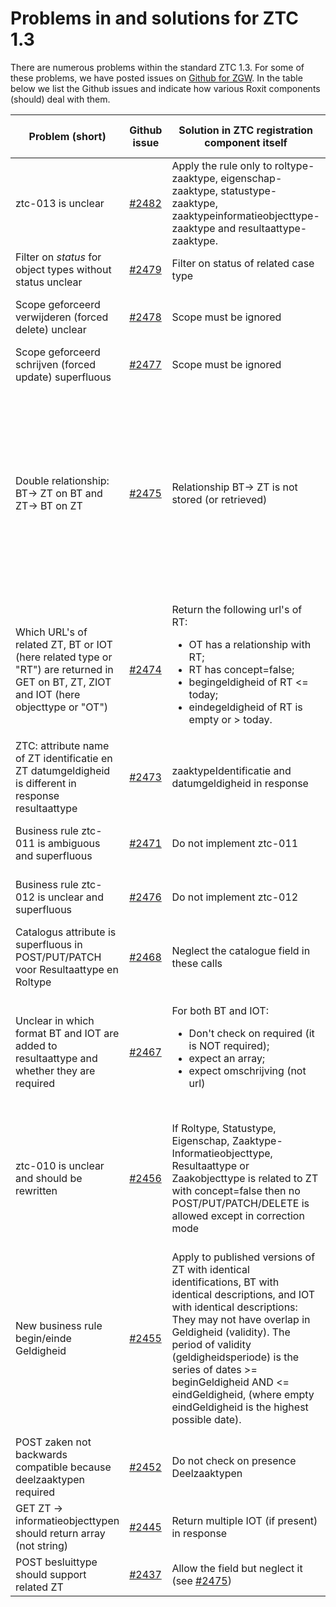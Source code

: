 # Problems in and solutions for ZTC 1.3

There are numerous problems within the standard ZTC 1.3.
For some of these problems, we have posted issues on [Github for ZGW](https://github.com/VNG-Realisatie/gemma-zaken/issues).
In the table below we list the Github issues and indicate how various Roxit components (should) deal with them. 

| Problem (short) | Github issue | Solution in ZTC registration component itself   | Solution in ZRC, BRC or DRC                  | Solution in ZTC config app (PMA process, casetype management)     | Solution in client app      |
|-----------------|--------------|-------------------------------------------------|----------------------------------------------|-------------------------------------------------------------------|-----------------------------|
| ztc-013 is unclear| [#2482](https://github.com/VNG-Realisatie/gemma-zaken/issues/2482) | Apply the rule only to roltype-zaaktype, eigenschap-zaaktype, statustype-zaaktype, zaaktypeinformatieobjecttype-zaaktype and resultaattype-zaaktype. |  |  | |
| Filter on _status_ for object types without status unclear| [#2479](https://github.com/VNG-Realisatie/gemma-zaken/issues/2479) | Filter on status of related case type |  |  | |
| Scope geforceerd verwijderen (forced delete) unclear| [#2478](https://github.com/VNG-Realisatie/gemma-zaken/issues/2478) | Scope must be ignored |  | Do not give the possibility to delete pubished types (in stead give the casetype an end date) | |
| Scope geforceerd schrijven (forced update) superfluous| [#2477](https://github.com/VNG-Realisatie/gemma-zaken/issues/2477) | Scope must be ignored |  | Give a warning when correcting | |
| Double relationship: BT-> ZT on BT and ZT-> BT on ZT | [#2475](https://github.com/VNG-Realisatie/gemma-zaken/issues/2475) | Relationship BT-> ZT is not stored (or retrieved) | When creating or updating a Besluit with a related case, check whether the casetype of the case is related to the besluittype of besluit | Only allow config on ZT->BT. Do not give the possibility BT-> ZT | Retrieve possible BT's by a GET on ZT. The get on BT will not return ZT's |
| Which URL's of related ZT, BT or IOT (here related type or "RT") are returned in GET on BT, ZT, ZIOT and IOT (here objecttype or "OT") | [#2474](https://github.com/VNG-Realisatie/gemma-zaken/issues/2474) | Return the following url's of RT: <ul><li>OT has a relationship with RT;</li><li>RT has concept=false;</li><li>begingeldigheid of RT <= today;</li><li>eindegeldigheid of RT is empty or > today.</li></ul> | - | If the name (= description, identification) of RT also is available in the response - show that. Otherwise do a GET on the RT and show its name. | - |
| ZTC: attribute name of ZT identificatie en ZT datumgeldigheid is different in response resultaattype | [#2473](https://github.com/VNG-Realisatie/gemma-zaken/issues/2473) | zaaktypeIdentificatie and datumgeldigheid in response | | use zaaktypeIdentificatie and datumgeldigheid from response |  |
| Business rule ztc-011 is ambiguous and superfluous | [#2471](https://github.com/VNG-Realisatie/gemma-zaken/issues/2471) | Do not implement ztc-011 | | Do not implement ztc-011. Do use ztc-010 (with adjustments - see below) and ztc-009 |  |
| Business rule ztc-012 is unclear and superfluous | [#2476](https://github.com/VNG-Realisatie/gemma-zaken/issues/2476) | Do not implement ztc-012 | | Do not implement ztc-012. Do use ztc-010 (with adjustments - see below) and ztc-009 |  |
| Catalogus attribute is superfluous in POST/PUT/PATCH voor Resultaattype en Roltype | [#2468](https://github.com/VNG-Realisatie/gemma-zaken/issues/2468) | Neglect the catalogue field in these calls | | Don't implement a possibility to add a catalogue to Resultaattype en Roltype |  |
| Unclear in which format BT and IOT are added to resultaattype and whether they are required | [#2467](https://github.com/VNG-Realisatie/gemma-zaken/issues/2467) | For both BT and IOT: <ul><li>Don't check on required (it is NOT required);</li><li>expect an array;</li><li>expect omschrijving (not url)</li></ul> | | For both BT and IOT: <ul><li>Don't check on required (it is NOT required);</li><li>support multiple (array);</li><li>show omschrijving (not url)</li></ul> |  |
| ztc-010 is unclear and should be rewritten | [#2456](https://github.com/VNG-Realisatie/gemma-zaken/issues/2456) | If Roltype, Statustype, Eigenschap, Zaaktype-Informatieobjecttype, Resultaattype or Zaakobjecttype is related to ZT with concept=false then no POST/PUT/PATCH/DELETE is allowed except in correction mode | | If Roltype, Statustype, Eigenschap, Zaaktype-Informatieobjecttype, Resultaattype or Zaakobjecttype is related to ZT with concept=false then no POST/PUT/PATCH/DELETE is allowed except in correction mode |  |
| New business rule begin/einde Geldigheid | [#2455](https://github.com/VNG-Realisatie/gemma-zaken/issues/2455) | Apply to published versions of ZT with identical identifications, BT with identical descriptions, and IOT with identical descriptions: They may not have overlap in Geldigheid (validity). The period of validity (geldigheidsperiode) is the series of dates >= beginGeldigheid AND <= eindGeldigheid, (where empty eindGeldigheid is the highest possible date). | | Apply to published versions of ZT with identical identifications, BT with identical descriptions, and IOT with identical descriptions: They may not have overlap in Geldigheid (validity). The period of validity (geldigheidsperiode) is the series of dates >= beginGeldigheid AND <= eindGeldigheid, (where empty eindGeldigheid is the highest possible date). |  |
| POST zaken not backwards compatible because deelzaaktypen required | [#2452](https://github.com/VNG-Realisatie/gemma-zaken/issues/2452) | Do not check on presence Deelzaaktypen | | Do not require deelzaaktypen |  |
| GET ZT -> informatieobjecttypen should return array (not string) | [#2445](https://github.com/VNG-Realisatie/gemma-zaken/issues/2445) | Return multiple IOT (if present) in response | | Support multiple IOT in response | Support multiple IOT in response |
| POST besluittype should support related ZT | [#2437](https://github.com/VNG-Realisatie/gemma-zaken/issues/2437) | Allow the field but neglect it (see [#2475](https://github.com/VNG-Realisatie/gemma-zaken/issues/2475)) | | Do not support this attribute (see [#2475](https://github.com/VNG-Realisatie/gemma-zaken/issues/2475)) |  |

